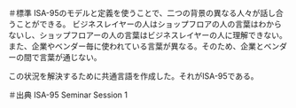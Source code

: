 ＃標準
ISA-95のモデルと定義を使うことで、二つの背景の異なる人々が話し合うことができる。
ビジネスレイヤーの人はショップフロアの人の言葉はわからないし、ショップフロアーの人の言葉はビジネスレイヤーの人に理解できない。また、企業やベンダー毎に使われている言葉が異なる。そのため、企業とベンダーの間で言葉が通じない。

この状況を解決するために共通言語を作成した。それがISA-95である。

＃出典
ISA-95 Seminar Session 1
